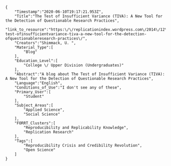
    {
        "Timestamp":"2020-06-10T19:17:21.953Z",
        "Title":"The Test of Insufficient Variance (TIVA): A New Tool for the Detection of Questionable Research Practices",
        "link_to_resource":"https:\/\/replicationindex.wordpress.com\/2014\/12\/30\/the-test-ofinsufficientvariance-tiva-a-new-tool-for-the-detection-ofquestionableresearch-practices\/",
        "Creators":"Shimmack, U. ",
        "Material_Type":[
            "Blog"
        ],
        "Education_Level":[
            "College \/ Upper Division (Undergraduates)"
        ],
        "Abstract":"A blog about The Test of Insufficient Variance (TIVA): A New Tool for the Detection of Questionable Research Practices",
        "Language":"English",
        "Conditions_of_Use":"I don't see any of these",
        "Primary_User":[
            "Student"
        ],
        "Subject_Areas":[
            "Applied Science",
            "Social Science"
        ],
        "FORRT_Clusters":[
            "Reproducibility and Replicability Knowledge",
            "Replication Research"
        ],
        "Tags":[
            "Reproducibility Crisis and Credibility Revolution",
            "Open Science"
        ]
    }

